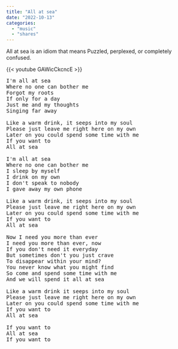 ```yaml
---
title: "All at sea"
date: "2022-10-13"
categories:
  - "music"
  - "shares"
---
```


All at sea is an idiom that means Puzzled, perplexed, or completely confused.

{{< youtube GAWicCkcncE >}}

<pre>
I'm all at sea
Where no one can bother me
Forgot my roots
If only for a day
Just me and my thoughts
Singing far away

Like a warm drink, it seeps into my soul
Please just leave me right here on my own
Later on you could spend some time with me
If you want to
All at sea

I'm all at sea
Where no one can bother me
I sleep by myself
I drink on my own
I don't speak to nobody
I gave away my own phone

Like a warm drink, it seeps into my soul
Please just leave me right here on my own
Later on you could spend some time with me
If you want to
All at sea

Now I need you more than ever
I need you more than ever, now
If you don't need it everyday
But sometimes don't you just crave
To disappear within your mind?
You never know what you might find
So come and spend some time with me
And we will spend it all at sea

Like a warm drink it seeps into my soul
Please just leave me right here on my own
Later on you could spend some time with me
If you want to
All at sea

If you want to
All at sea
If you want to
</pre>

